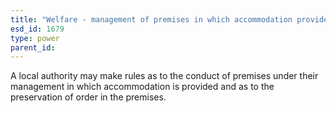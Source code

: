 ```yaml
---
title: "Welfare - management of premises in which accommodation provided"
esd_id: 1679
type: power
parent_id:  
---
```


A local authority may make rules as to the conduct of premises under their management in which accommodation is provided and as to the preservation of order in the premises.


